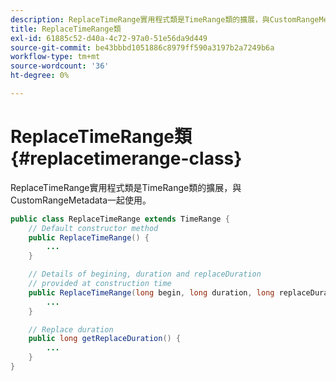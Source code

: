 ```yaml
---
description: ReplaceTimeRange實用程式類是TimeRange類的擴展，與CustomRangeMetadata一起使用。
title: ReplaceTimeRange類
exl-id: 61885c52-d40a-4c72-97a0-51e56da9d449
source-git-commit: be43bbbd1051886c8979ff590a3197b2a7249b6a
workflow-type: tm+mt
source-wordcount: '36'
ht-degree: 0%

---
```


# ReplaceTimeRange類 {#replacetimerange-class}

ReplaceTimeRange實用程式類是TimeRange類的擴展，與CustomRangeMetadata一起使用。

```java
public class ReplaceTimeRange extends TimeRange {
    // Default constructor method
    public ReplaceTimeRange() { 
        ... 
    }

    // Details of begining, duration and replaceDuration 
    // provided at construction time 
    public ReplaceTimeRange(long begin, long duration, long replaceDuration) { 
        ... 
    }

    // Replace duration
    public long getReplaceDuration() { 
        ... 
    }
}
```
